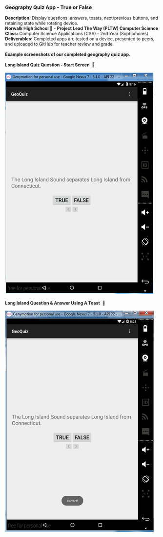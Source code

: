 ### Geography Quiz App - True or False<br>
<b>Description:</b> Display questions, answers, toasts, next/previous buttons, and retaining state while rotating device.<br>
<b>Norwalk High School</b> :school: - <b>Project Lead The Way (PLTW) Computer Science</b><br>
<b>Class:</b> Computer Science Applications (CSA) - 2nd Year (Sophomores)<br>
<b>Deliverables:</b> Completed apps are tested on a device, presented to peers, and uploaded to GitHub for teacher review and grade.   
<br>
<b>Example screenshots of our completed geography quiz app.</b><br><br>
<b>Long Island Quiz Question - Start Screen</b>&nbsp;&nbsp;:sunflower:<br><br>
![Alt text](https://github.com/vpluma/geoquiz/blob/master/screenshots/longisland.png "Long Island Question")
<br><br>
<b>Long Island Question & Answer Using A Toast</b>&nbsp;&nbsp;:tropical_fish:<br><br>
![Alt text](https://github.com/vpluma/geoquiz/blob/master/screenshots/longisland_toast.png "Long Island Question & Answer")


